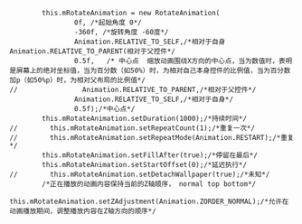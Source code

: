 
<pre>
    <code>
        this.mRotateAnimation = new RotateAnimation(
                0f, /*起始角度 0*/
                -360f, /*旋转角度 -60度*/
                Animation.RELATIVE_TO_SELF,/*相对于自身 Animation.RELATIVE_TO_PARENT(相对于父控件*/
                0.5f,   /* 中心点  缩放动画围绕X方向的中心点，当为数值时，表明是屏幕上的绝对坐标值，当为百分数（如50%）时，为相对自己本身控件的比例值，当为百分数加p（如50%p）时，为相对父布局的比例值*/
//                Animation.RELATIVE_TO_PARENT,/*相对于父控件*/
                Animation.RELATIVE_TO_SELF,/*相对于自身*/
                0.5f);/*中心点*/
        this.mRotateAnimation.setDuration(1000);/*持续时间*/
//        this.mRotateAnimation.setRepeatCount(1);/*重复一次*/
//        this.mRotateAnimation.setRepeatMode(Animation.RESTART);/*重复*/
        this.mRotateAnimation.setFillAfter(true);/*停留在最后*/
        this.mRotateAnimation.setStartOffset(0);/*延迟执行*/
//        this.mRotateAnimation.setDetachWallpaper(true);/*未知*/
        /*正在播放的动画内容保持当前的Z轴顺序， normal top bottom*/
        this.mRotateAnimation.setZAdjustment(Animation.ZORDER_NORMAL);/*允许在动画播放期间，调整播放内容在Z轴方向的顺序*/
    </code>
<pre>

        <set xmlns:android="http://schemas.android.com/apk/res/android"
            android:duration="1000"
            android:fillAfter="true"
            android:repeatMode="restart"
            android:startOffset="1000">

            <!-- duration    执行时间     单位毫秒 -->
            <!-- fillAfter   是否停留在最后一帧 true -->
            <!-- startOffset 是否延迟执行 单位毫秒 -->
            <!-- repeatMode  reverse(倒序)和restart(重复) 必须配合repeatCount一起使用-->
            <alpha
                android:fromAlpha="1"
                android:toAlpha="0" />
            <!-- fromAlpha 开始透明度-->
            <!-- toAlpha 结束透明度-->
            <rotate
                android:fromDegrees="90"
                android:pivotX="50%"
                android:pivotY="50%"
                android:toDegrees="0" />

            <!-- fromDegrees 正数为顺时针，负数为逆时针  360-->
            <!-- toDegrees 动画结束时的角度  360-->
            <!-- pivotX 中心点  缩放动画围绕X方向的中心点，当为数值时，表明是屏幕上的绝对坐标值，当为百分数（如50%）时，
            为相对自己本身控件的比例值，当为百分数加p（如50%p）时，为相对父布局的比例值-->
            <!-- pivotY 中心点-->

            <scale
                android:fromXScale="0"
                android:fromYScale="0"
                android:pivotX="50%"
                android:pivotY="50%"
                android:toXScale="1.5"
                android:toYScale="1.5" />

            <!-- fromXScale 动画开始前的X方向上的尺寸-->
            <!-- fromYScale 动画开始前的Y方向上的尺寸-->

            <!-- pivotX 中心点  缩放动画围绕X方向的中心点，当为数值时，表明是屏幕上的绝对坐标值，当为百分数（如50%）时，
               为相对自己本身控件的比例值，当为百分数加p（如50%p）时，为相对父布局的比例值-->

            <translate
                android:fromXDelta="0"
                android:fromYDelta="0"
                android:toXDelta="1.5"
                android:toYDelta="1.5" />

        </set>